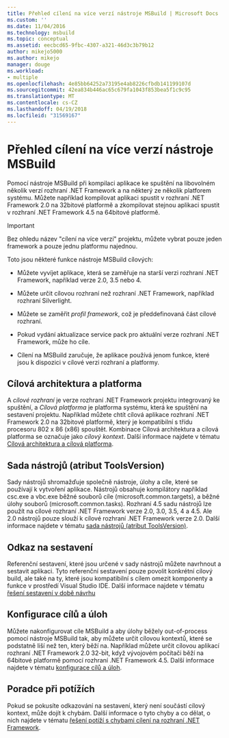 ```yaml
---
title: Přehled cílení na více verzí nástroje MSBuild | Microsoft Docs
ms.custom: ''
ms.date: 11/04/2016
ms.technology: msbuild
ms.topic: conceptual
ms.assetid: eecbcd65-9fbc-4307-a321-46d3c3b79b12
author: mikejo5000
ms.author: mikejo
manager: douge
ms.workload:
- multiple
ms.openlocfilehash: 4e85bb64252a73195e4ab8226cfbdb141199107d
ms.sourcegitcommit: 42ea834b446ac65c679fa1043f853bea5f1c9c95
ms.translationtype: MT
ms.contentlocale: cs-CZ
ms.lasthandoff: 04/19/2018
ms.locfileid: "31569167"
---
```

# <a name="msbuild-multitargeting-overview"></a>Přehled cílení na více verzí nástroje MSBuild
Pomocí nástroje MSBuild při kompilaci aplikace ke spuštění na libovolném několik verzí rozhraní .NET Framework a na některý ze několik platforem systému. Můžete například kompilovat aplikaci spustit v rozhraní .NET Framework 2.0 na 32bitové platformě a zkompilovat stejnou aplikaci spustit v rozhraní .NET Framework 4.5 na 64bitové platformě.  
  
> [!IMPORTANT]
>  Bez ohledu název "cílení na více verzí" projektu, můžete vybrat pouze jeden framework a pouze jednu platformu najednou.  
  
 Toto jsou některé funkce nástroje MSBuild cílových:  
  
-   Můžete vyvíjet aplikace, která se zaměřuje na starší verzi rozhraní .NET Framework, například verze 2.0, 3.5 nebo 4.  
  
-   Můžete určit cílovou rozhraní než rozhraní .NET Framework, například rozhraní Silverlight.  
  
-   Můžete se zaměřit *profil framework*, což je předdefinovaná část cílové rozhraní.  
  
-   Pokud vydání aktualizace service pack pro aktuální verze rozhraní .NET Framework, může ho cíle.  
  
-   Cílení na MSBuild zaručuje, že aplikace používá jenom funkce, které jsou k dispozici v cílové verzi rozhraní a platformy.  
  
## <a name="target-framework-and-platform"></a>Cílová architektura a platforma  
 A *cílové rozhraní* je verze rozhraní .NET Framework projektu integrovaný ke spuštění, a *Cílová platforma* je platforma systému, která ke spuštění na sestavení projektu.  Například můžete chtít cílová aplikace rozhraní .NET Framework 2.0 na 32bitové platformě, který je kompatibilní s třídu procesoru 802 x 86 (x86) spouštět. Kombinace Cílová architektura a cílová platforma se označuje jako *cílový kontext*. Další informace najdete v tématu [Cílová architektura a cílová platforma](../msbuild/msbuild-target-framework-and-target-platform.md).  
  
## <a name="toolset-toolsversion"></a>Sada nástrojů (atribut ToolsVersion)  
 Sady nástrojů shromažďuje společně nástroje, úlohy a cíle, které se používají k vytvoření aplikace. Nástrojů obsahuje kompilátory například csc.exe a vbc.exe běžné souborů cíle (microsoft.common.targets), a běžné úlohy souborů (microsoft.common.tasks). Rozhraní 4.5 sadu nástrojů lze použít na cílové rozhraní .NET Framework verze 2.0, 3.0, 3.5, 4 a 4.5. Ale 2.0 nástrojů pouze slouží k cílové rozhraní .NET Framework verze 2.0. Další informace najdete v tématu [sada nástrojů (atribut ToolsVersion)](../msbuild/msbuild-toolset-toolsversion.md).  
  
## <a name="reference-assemblies"></a>Odkaz na sestavení  
 Referenční sestavení, které jsou určené v sady nástrojů můžete navrhnout a sestavit aplikaci. Tyto referenční sestavení pouze povolit konkrétní cílový build, ale také na ty, které jsou kompatibilní s cílem omezit komponenty a funkce v prostředí Visual Studio IDE. Další informace najdete v tématu [řešení sestavení v době návrhu](../msbuild/resolving-assemblies-at-design-time.md)  
  
## <a name="configuring-targets-and-tasks"></a>Konfigurace cílů a úloh  
 Můžete nakonfigurovat cíle MSBuild a aby úlohy běžely out-of-process pomocí nástroje MSBuild tak, aby můžete určit cílovou kontextů, které se podstatně liší než ten, který běží na.  Například můžete určit cílovou aplikací rozhraní .NET Framework 2.0 32-bit, když vývojovém počítači běží na 64bitové platformě pomocí rozhraní .NET Framework 4.5. Další informace najdete v tématu [konfigurace cílů a úloh](../msbuild/configuring-targets-and-tasks.md).  
  
## <a name="troubleshooting"></a>Poradce při potížích  
 Pokud se pokusíte odkazování na sestavení, který není součástí cílový kontext, může dojít k chybám. Další informace o tyto chyby a co dělat, o nich najdete v tématu [řešení potíží s chybami cílení na rozhraní .NET Framework](../msbuild/troubleshooting-dotnet-framework-targeting-errors.md).
